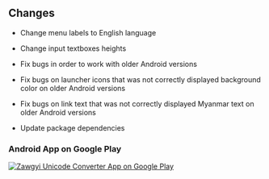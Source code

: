 ## Changes

* Change menu labels to English language
* Change input textboxes heights
* Fix bugs in order to work with older Android versions
* Fix bugs on launcher icons that was not correctly displayed background color on older Android versions
* Fix bugs on link text that was not correctly displayed Myanmar text on older Android versions

* Update package dependencies

### Android App on Google Play

[![Zawgyi Unicode Converter App on Google Play](https://zawgyi-unicode-converter.myanmartools.org/assets/images/uploads/google-play-badge-140w.png)](https://play.google.com/store/apps/details?id=com.dagonmetric.zawgyiunicodeconverter&pcampaignid=MKT-Other-global-all-co-prtnr-py-PartBadge-Mar2515-1)
